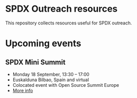 ﻿# SPDX Outreach resources

This repository collects resources useful for SPDX outreach.

# Upcoming events

## SPDX Mini Summit

- Monday 18 September, 13:30 – 17:00
- Euskalduna Bilbao, Spain and virtual
- Colocated event with Open Source Summit Europe
- [More info](https://events.linuxfoundation.org/open-source-summit-europe/features/co-located-events/#spdx-mini-summit)

